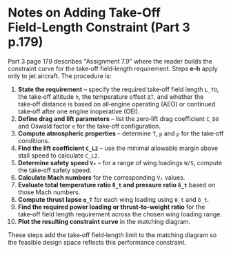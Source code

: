 # Notes on Adding Take‑Off Field‑Length Constraint (Part 3 p.179)

Part 3 page 179 describes "Assignment 7.9" where the reader builds the constraint
curve for the take‑off field‑length requirement. Steps **e**–**h** apply only to
jet aircraft. The procedure is:

1. **State the requirement** – specify the required take‑off field length `L_TO`,
   the take‑off altitude `h`, the temperature offset `ΔT`, and whether the
take‑off distance is based on all‑engine operating (AEO) or continued take‑off
after one engine inoperative (OEI).
2. **Define drag and lift parameters** – list the zero‑lift drag coefficient
   `C_D0` and Oswald factor `e` for the take‑off configuration.
3. **Compute atmospheric properties** – determine `T`, `p` and `ρ` for the
   take‑off conditions.
4. **Find the lift coefficient `C_L2`** – use the minimal allowable margin above
   stall speed to calculate `C_L2`.
5. **Determine safety speed `V₂`** – for a range of wing loadings `W/S`, compute
   the take‑off safety speed.
6. **Calculate Mach numbers** for the corresponding `V₂` values.
7. **Evaluate total temperature ratio `θ_t` and pressure ratio `δ_t`** based on
   those Mach numbers.
8. **Compute thrust lapse `α_T`** for each wing loading using `θ_t` and `δ_t`.
9. **Find the required power loading or thrust-to-weight ratio** for the take‑off
   field length requirement across the chosen wing loading range.
10. **Plot the resulting constraint curve** in the matching diagram.

These steps add the take‑off field‑length limit to the matching diagram so the
feasible design space reflects this performance constraint.
